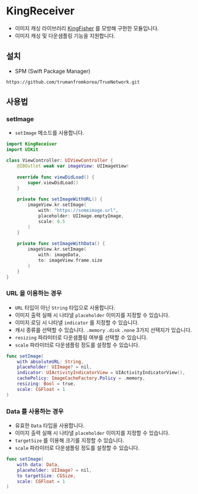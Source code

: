 # KingReceiver
- 이미지 캐싱 라이브러리 [KingFisher](https://github.com/onevcat/Kingfisher) 를 모방해 구현한 모듈입니다.
- 이미지 캐싱 및 다운샘플링 기능을 지원합니다.

## 설치
- SPM (Swift Package Manager)

```
https://github.com/trumanfromkorea/TrueNetwork.git
```

## 사용법

### setImage
- `setImage` 메소드를 사용합니다.

```swift
import KingReceiver
import UIKit

class ViewController: UIViewController {
    @IBOutlet weak var imageView: UIImageView!
    
    override func viewDidLoad() {
        super.viewDidLoad()
    }
    
    private func setImageWithURL() {
        imageView.kr.setImage(
            with: "https://someimage.url",
            placeholder: UIImage.emptyImage,
            scale: 0.5
        )
    }
    
    private func setImageWithData() {
        imageView.kr.setImage(
            with: imageData,
            to: imageView.frame.size
        )
    }
}

```

### URL 을 이용하는 경우
- `URL` 타입이 아닌 `String` 타입으로 사용합니다.
- 이미지 출력 실패 시 나타낼 `placeholder` 이미지를 지정할 수 있습니다. 
- 이미지 로딩 시 나타낼 `indicator` 를 지정할 수 있습니다.
- 캐시 종류를 선택할 수 있습니다. `.memory` `.disk` `.none` 3가지 선택지가 있습니다.
- `resizing` 파라미터로 다운샘플링 여부를 선택할 수 있습니다.
- `scale` 파라미터로 다운샘플링 정도를 설정할 수 있습니다.

```swift
func setImage(
    with absoluteURL: String,
    placeholder: UIImage? = nil,
    indicator: UIActivityIndicatorView = UIActivityIndicatorView(),
    cachePolicy: ImageCacheFactory.Policy = .memory,
    resizing: Bool = true,
    scale: CGFloat = 1
)
```

### Data 를 사용하는 경우
- 유효한 `Data` 타입을 사용합니다.
- 이미지 출력 실패 시 나타낼 `placeholder` 이미지를 지정할 수 있습니다. 
- `targetSize` 를 이용해 크기를 지정할 수 있습니다.
- `scale` 파라미터로 다운샘플링 정도를 설정할 수 있습니다.

```swift
func setImage(
    with data: Data,
    placeholder: UIImage? = nil,
    to targetSize: CGSize,
    scale: CGFloat = 1
)
```
